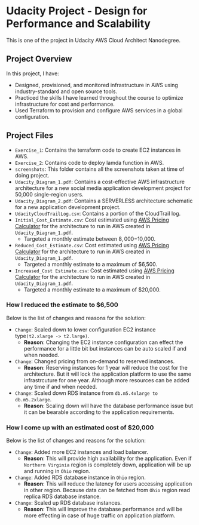 # Udacity Project - Design for Performance and Scalability

This is one of the project in Udacity AWS Cloud Architect Nanodegree.

## Project Overview

In this project, I have:
- Designed, provisioned, and monitored infrastructure in AWS using industry-standard and open source tools. 
- Practiced the skills I have learned throughout the course to optimize infrastructure for cost and performance. 
- Used Terraform to provision and configure AWS services in a global configuration.

## Project Files
- `Exercise_1`: Contains the terraform code to create EC2 instances in AWS.
- `Exercise_2`: Contains code to deploy lamda function in AWS.
- `screenshots`: This folder contains all the screenshots taken at time of doing project.
- `Udacity_Diagram_1.pdf`: Contains a cost-effective AWS infrastructure architecture for a new social media application development project for 50,000 single-region users.
- `Udacity_Diagram_2.pdf`: Contains a SERVERLESS architecture schematic for a new application development project.
- `UdacityCloudTrailLog.csv`: Contains a portion of the CloudTrail log.
- `Initial_Cost_Estimate.csv`: Cost estimated using [AWS Pricing Calculator](https://calculator.aws/#/) for the architecture to run in AWS created in `Udacity_Diagram_1.pdf`.
    - Targeted a monthly estimate between $8,000-$10,000.
- `Reduced_Cost_Estimate.csv`: Cost estimated using [AWS Pricing Calculator](https://calculator.aws/#/) for the architecture to run in AWS created in `Udacity_Diagram_1.pdf`.
    - Targeted a monthly estimate to a maximum of $6,500.
- `Increased_Cost Estimate.csv`: Cost estimated using [AWS Pricing Calculator](https://calculator.aws/#/) for the architecture to run in AWS created in `Udacity_Diagram_1.pdf`.
    - Targeted a monthly estimate to a maximum of $20,000.

### How I reduced the estimate to $6,500

Below is the list of changes and reasons for the solution:

- `Change`: Scaled down to lower configuration EC2 instance type`(t2.xlarge -> t2.large)`.
    - **Reason**: Changing the EC2 instance configuration can effect the performance for a little bit but instances can be auto scaled if and when needed.
- `Change`: Changed pricing from on-demand to reserved instances.
    - **Reason**: Reserving instances for 1 year will reduce the cost for the architecture. But it will lock the application platform to use the same infrastrcuture for one year. Although more resources can be added any time if and when needed.
- `Change`: Scaled down RDS instance from `db.m5.4xlarge to db.m5.2xlarge`.
    - **Reason**: Scaling down will have the database performance issue but it can be bearable according to the application requirements.
    
### How I come up with an estimated cost of $20,000

Below is the list of changes and reasons for the solution:

- `Change`: Added more EC2 instances and load balancer.
    - **Reason**: This will provide high availability for the application. Even if `Northern Virginia` region is completely down, application will be up and running in `Ohio` region.
- `Change`: Added RDS database instance in `Ohio` region.
    - **Reason**: This will reduce the latency for users accessing application in other region. Because data can be fetched from `Ohio` region read replica RDS database instance.
- `Change`: Scaled up RDS database instances.
    - **Reason**: This will improve the database performance and will be more effecting in case of huge traffic on application platform.
